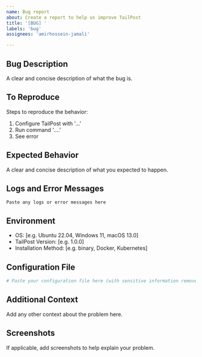 ```yaml
---
name: Bug report
about: Create a report to help us improve TailPost
title: '[BUG] '
labels: 'bug'
assignees: 'amirhossein-jamali'

---
```


## Bug Description
A clear and concise description of what the bug is.

## To Reproduce
Steps to reproduce the behavior:
1. Configure TailPost with '...'
2. Run command '....'
3. See error

## Expected Behavior
A clear and concise description of what you expected to happen.

## Logs and Error Messages
```
Paste any logs or error messages here
```

## Environment
 - OS: [e.g. Ubuntu 22.04, Windows 11, macOS 13.0]
 - TailPost Version: [e.g. 1.0.0]
 - Installation Method: [e.g. binary, Docker, Kubernetes]

## Configuration File
```yaml
# Paste your configuration file here (with sensitive information removed)
```

## Additional Context
Add any other context about the problem here.

## Screenshots
If applicable, add screenshots to help explain your problem. 